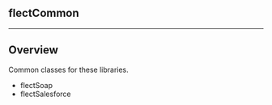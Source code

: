 flectCommon
-----------------
-----------------

Overview
--------
Common classes for these libraries.

* flectSoap
* flectSalesforce

